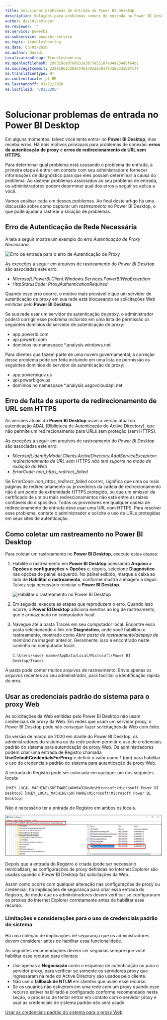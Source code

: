 ```yaml
---
title: Solucionar problemas de entrada no Power BI Desktop
description: Soluções para problemas comuns de entrada no Power BI Desktop
author: davidiseminger
ms.reviewer: ''
ms.service: powerbi
ms.subservice: powerbi-service
ms.topic: troubleshooting
ms.date: 03/05/2020
ms.author: davidi
LocalizationGroup: Troubleshooting
ms.openlocfilehash: 299329cad78d831a3b77e55107e94a234d6f64b1
ms.sourcegitcommit: 22991861c2b9454b170222591f64266335b9fcff
ms.translationtype: HT
ms.contentlocale: pt-BR
ms.lasthandoff: 03/12/2020
ms.locfileid: "79133205"
---
```

# <a name="troubleshooting-sign-in-for-power-bi-desktop"></a>Solucionar problemas de entrada no Power BI Desktop
Em alguns momentos, talvez você tente entrar no **Power BI Desktop**, mas receba erros. Há dois motivos principais para problemas de conexão: **erros de autenticação de proxy** e **erros de redirecionamento de URL sem HTTPS**. 

Para determinar qual problema está causando o problema de entrada, a primeira etapa é entrar em contato com seu administrador e fornecer informações de diagnóstico para que eles possam determinar a causa do problema. Ao rastrear problemas associados ao seu problema de entrada, os administradores podem determinar qual dos erros a seguir se aplica a você. 

Vamos analisar cada um desses problemas. Ao final deste artigo há uma discussão sobre como capturar um *rastreamento* no Power BI Desktop, o que pode ajudar a rastrear a solução de problemas.


## <a name="proxy-authentication-required-error"></a>Erro de Autenticação de Rede Necessária

A tela a seguir mostra um exemplo do erro *Autenticação de Proxy Necessária*.

![Erro de entrada para o erro de Autenticação de Proxy](media/desktop-troubleshooting-sign-in/desktop-tshoot-sign-in_01.png)

As exceções a seguir em arquivos de rastreamento do *Power BI Desktop* são associadas este erro:

* *Microsoft.PowerBI.Client.Windows.Services.PowerBIWebException*
* *HttpStatusCode: ProxyAuthenticationRequired*

Quando esse erro ocorre, o motivo mais provável é que um servidor de autenticação de proxy em sua rede está bloqueando as solicitações Web emitidas pelo **Power BI Desktop**. 

Se sua rede usar um servidor de autenticação de proxy, o administrador poderá corrigir esse problema incluindo em uma lista de permissão os seguintes domínios do servidor de autenticação de proxy:

* app.powerbi.com
* api.powerbi.com
* domínios no namespace *.analysis.windows.net

Para clientes que fazem parte de uma nuvem governamental, a correção desse problema pode ser feita incluindo em uma lista de permissão os seguintes domínios do servidor de autenticação de proxy:

* app.powerbigov.us
* api.powerbigov.us
* domínios no namespace *.analysis.usgovcloudapi.net

## <a name="non-https-url-redirect-not-supported-error"></a>Erro de falta de suporte de redirecionamento de URL sem HTTPS

As versões atuais do **Power BI Desktop** usam a versão atual da autenticação ADAL (Biblioteca de Autenticação do Active Directory), que não permite um redirecionamento para URLs sem proteção (sem HTTPS). 

As exceções a seguir em arquivos de rastreamento do *Power BI Desktop* são associadas este erro:

* *Microsoft.IdentityModel.Clients.ActiveDirectory.AdalServiceException: redirecionamento de URL sem HTTPS não tem suporte no modo de exibição da Web*
* *ErrorCode: non_https_redirect_failed*

Se *ErrorCode: non_https_redirect_failed* ocorrer, significa que uma ou mais páginas de redirecionamento ou provedores da cadeia de redirecionamento não é um ponto de extremidade HTTPS protegido, ou que um emissor de certificado de um ou mais redirecionamentos não está entre as raízes confiáveis do dispositivo. Todos os provedores em qualquer cadeia de redirecionamento de entrada deve usar uma URL com HTTPS. Para resolver esse problema, contate o administrador e solicite o uso de URLs protegidas em seus sites de autenticação. 

## <a name="how-to-collect-a-trace-in-power-bi-desktop"></a>Como coletar um rastreamento no Power BI Desktop

Para coletar um rastreamento no **Power BI Desktop**, execute estas etapas:

1. Habilite o rastreamento em **Power BI Desktop** acessando **Arquivo > Opções e configurações > Opções** e, depois, selecione **Diagnóstico** nas opções do painel esquerdo. No painel exibido, marque a caixa ao lado de **Habilitar o rastreamento**, conforme mostra a imagem a seguir. Talvez seja necessário reiniciar o **Power BI Desktop**.
   
   ![Habilitar o rastreamento no Power BI Desktop](media/desktop-troubleshooting-sign-in/desktop-tshoot-sign-in_02.png)

2. Em seguida, execute as etapas que reproduzem o erro. Quando isso ocorre, o **Power BI Desktop** adiciona eventos ao log de rastreamento, que é armazenado no computador local.

3. Navegue até a pasta Traces em seu computador local. Encontre essa pasta selecionando o link em **Diagnóstico**, onde você habilitou o rastreamento, mostrado como *Abrir pasta de rastreamento/despejo de memória* na imagem anterior. Geralmente, isso é encontrado neste caminho no computador local:

    `C:\Users/<user name>/AppData/Local/Microsoft/Power BI Desktop/Traces`

A pasta pode conter muitos arquivos de rastreamento. Envie apenas os arquivos recentes ao seu administrador, para facilitar a identificação rápida do erro. 


## <a name="using-default-system-credentials-for-web-proxy"></a>Usar as credenciais padrão do sistema para o proxy Web

As solicitações da Web emitidas pelo Power BI Desktop não usam credenciais de proxy da Web. Em redes que usam um servidor proxy, o Power BI Desktop pode não conseguir fazer solicitações da Web com êxito. 

Da versão de março de 2020 em diante do Power BI Desktop, os administradores do sistema ou da rede podem permitir o uso de credenciais padrão do sistema para autenticação de proxy Web. Os administradores podem criar uma entrada de Registro chamada **UseDefaultCredentialsForProxy** e definir o valor como 1 (um) para habilitar o uso de credenciais padrão do sistema para autenticação de proxy Web.

A entrada do Registro pode ser colocada em qualquer um dos seguintes locais:

`[HKEY_LOCAL_MACHINE\SOFTWARE\WOW6432Node\Microsoft\Microsoft Power BI Desktop]`
`[HKEY_LOCAL_MACHINE\SOFTWARE\Microsoft\Microsoft Power BI Desktop]`

Não é necessário ter a entrada de Registro em ambos os locais.

![Chave do Registro para usar as credenciais do sistema padrão](media/desktop-troubleshooting-sign-in/desktop-tshoot-sign-in-03.png)

Depois que a entrada do Registro é criada (pode ser necessário reinicializar), as configurações de proxy definidas no Internet Explorer são usadas quando o Power BI Desktop faz solicitações da Web. 

Assim como ocorre com qualquer alteração nas configurações de proxy ou credencial, há implicações de segurança para criar essa entrada do Registro, de modo que os administradores devem verificar se configuraram os proxies do Internet Explorer corretamente antes de habilitar esse recurso.         

### <a name="limitations-and-considerations-for-using-default-system-credentials"></a>Limitações e considerações para o uso de credenciais padrão do sistema

Há uma coleção de implicações de segurança que os administradores devem considerar antes de habilitar essa funcionalidade. 

As seguintes recomendações devem ser seguidas sempre que você habilitar esse recurso para clientes:

* Use apenas a **Negociação** como o esquema de autenticação no para o servidor proxy, para verificar se somente os servidores proxy que ingressaram na rede do Active Directory são usados pelo cliente. 
* Não use o **fallback de NTLM** em clientes que usam esse recurso.
* Se os usuários não estiverem em uma rede com um proxy quando esse recurso estiver habilitado e configurado conforme recomendado nesta seção, o processo de tentar entrar em contato com o servidor proxy e usar as credenciais de sistema padrão não será usado.


[Usar as credenciais padrão do sistema para o proxy Web](#using-default-system-credentials-for-web-proxy)


